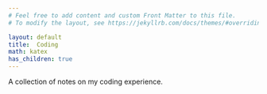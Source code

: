 ```yaml
---
# Feel free to add content and custom Front Matter to this file.
# To modify the layout, see https://jekyllrb.com/docs/themes/#overriding-theme-defaults

layout: default
title:  Coding
math: katex
has_children: true
---
```


A collection of notes on my coding experience.
